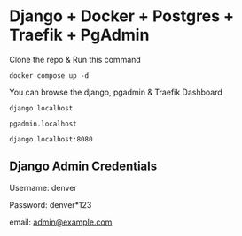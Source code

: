 # Django + Docker + Postgres + Traefik + PgAdmin

Clone the repo & Run this command

`docker compose up -d `

You can browse the django, pgadmin & Traefik Dashboard

`django.localhost`

`pgadmin.localhost`

`django.localhost:8080`

## Django Admin Credentials

Username: denver

Password: denver\*123

email: admin@example.com
